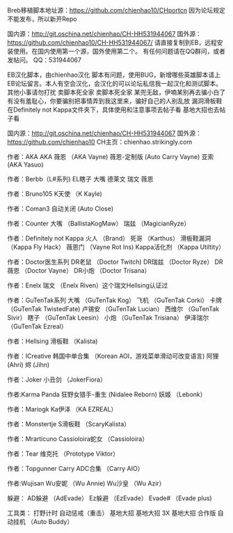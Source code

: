 Breb移植脚本地址源：https://github.com/chienhao10/CHportcn
因为论坛规定不能发布，所以新开Repo



国内源：http://git.oschina.net/chienhao/CH-HH531944067
国外源：https://github.com/chienhao10/CH-HH531944067/
请直接复制到EB，远程安装使用。在国内使用第一个源，国外使用第二个。
有任何问题请在QQ群问，或者发帖问。
QQ：531944067

EB汉化脚本，由chienhao汉化
脚本有问题，使用BUG，新增哪些英雄脚本请上EB论坛留言。本人有空会汉化，会汉化的可以论坛私信我一起汉化和测试脚本。其他小事请勿打扰
卖脚本死全家 卖脚本死全家 某兜无敌，伊喃某别再去骗小白了有没有羞耻心，你要骗别把事情弄到我这里来，骗好自己的人别乱放
漏洞滑板鞋在Definitely not Kappa文件夹下，具体使用和注意事项去帖子看
基地大招也去帖子看

国内源：http://git.oschina.net/chienhao/CH-HH531944067
国外源：https://github.com/chienhao10
CH主页：chienhao.strikingly.com



作者：AKA
AKA 薇恩               （AKA Vayne)
薇恩-定制版             (Auto Carry Vayne)
亚索                    (AKA Yasuo)

作者：Berbb（L#系列)
EL瞎子
大嘴
德莱文
瑞文
薇恩

作者：Bruno105
K天使                    （K Kayle)

作者：Coman3
自动关闭                  (Auto Close)

作者：Counter
大嘴                     （BallistaKogMaw）
瑞兹                     （MagicianRyze）

作者：Definitely not Kappa
火人                     （Brand）
死哥                     （Karthus）
滑板鞋漏洞               （Kappa Fly Hack）
薇恩门                   （Vayne Rot Ins)
Kappa活化剂              （Kappa Utiltity）

作者：Doctor医生系列
DR老鼠                   （Doctor Twitch)
DR瑞兹                   （Doctor Ryze）
DR薇恩                   （Doctor Vayne）
DR小炮                   （Doctor Trisana）

作者：Enelx
瑞文                     （Enelx Riven）这个瑞文Hellsing认证过

作者：GuTenTak系列
大嘴                     （GuTenTak Kog）
飞机                     （GuTenTak Corki）
卡牌                     （GuTenTak TwistedFate)
卢锡安                   （GuTenTak Lucian）
西维尔                   （GuTenTak Sivir）
瞎子                     （GuTenTak Leesin）
小炮                     （GuTenTak Trisiana）
伊泽瑞尔                 （GuTenTak Ezreal）

作者：Hellsing
滑板鞋                   （Kalista)

作者：ICreative
韩国中单合集             （Korean AOI，游戏菜单滑动可改变语言)
阿狸                      (Ahri)
烬                        (Jihn)

作者：Joker
小丑剑                    （JokerFiora）

作者:Karma Panda
狂野女猎手-重生            (Nidalee Reborn)
妖姬                      （Lebonk）

作者：Mariogk
Ka伊泽                    （KA EZREAL）

作者：Monstertje
S滑板鞋                   （ScaryKalista）

作者：Mrarticuno
Cassioloira蛇女           （Cassioloira）

作者：Tear
维克托                    （Prototype Viktor）

作者：Topgunner
Carry ADC合集             （Carry AIO）

作者:Wujisan
Wu安妮                    （Wu Annie)
Wu沙皇                    （Wu Azir）


躲避：
AD躲避                    （AdEvade）
Ez躲避                    （EzEvade）
Evade#                    （Evade plus)


工具类：
打野计时
自动惩戒（重击）
基地大招
基地大招 3X
基地大招 合作版
自动挂机                  （Auto Buddy）
